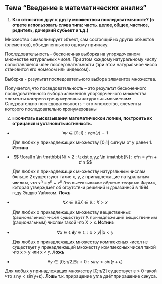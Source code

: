 ## Тема “Введение в математических анализ”

1. **Как относятся друг к другу множество и последовательность? (в ответе использовать слова типа: часть, целое, общее, частное, родитель, дочерний субъект и т.д.)**

 Множество символизирует объект, сам состоящий из других объектов (элементов), объединенных по одному признаку.

Последовательность - бесконечная выборка на упорядоченном множестве натуральных чисел. При этом каждому натуральному числу сопоставляется член последовательности (при этом натуральное число становится его номером или индексом).

Выборка - результат последовательного выбора элементов множества.

Получается, что последовательность – это результат бесконечного последовательного выбора элементов упорядоченного множества элементы которого пронумерованы натуральными числами. Следовательно последовательность – это множество, элементы которого последовательно пронумерованы. 

2. **Прочитать высказывания математической логики, построить их отрицания и установить истинность.**

- $$
  \forall y \in [0;1] : sgn(y) = 1
  $$

   Для любых y принадлежащих множеству [0;1] сигнум от y равен 1. **Истина**

  
  
- $$
  \forall n \in \mathbb{N} > 2 : \exist x,y,z \in \mathbb{N} : x^n = y^n + z^n
  $$

  Для любых n принадлежащих множеству натуральным числам больше 2 существуют такие x, y, z принадлежащие натуральным числам, что x<sup>n</sup> = y<sup>n</sup> + z<sup>n</sup>  Это высказывание обратно теореме Ферма, которая утверждает  об отсутствии решений и доказанной в 1994 году Эндрю Уайлсом. **Ложь**

  
  
- $$
  \forall x \in \mathbb{R} \exists X \in \mathbb{R} : X > x
  $$

  Для любых x принадлежащих множеству вещественных (рациональных) чисел существует X  принадлежащий вещественным (рациональным) числам такой что X > x. **Истина**

  
  
- $$
  \forall x \in \mathbb{C} \nexists y \in \mathbb{C} : x > y || x < y
  $$

  Для любых x принадлежащих множеству комплексных чисел не существует y принадлежащий множеству комплексных чисел такой что x > y или x < y. **Ложь**

  
  
- $$
  \forall y \in [0; \pi/2] \exists \epsilon > 0 : sin y < sin(y + \epsilon)
  $$

Для любых y принадлежащих множеству [0;π/2] существует ε > 0 такой что siny < sin(y+ε). **Ложь** т.к. приращение угла даёт приращение синуса.
